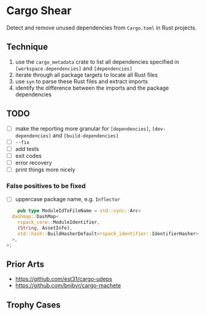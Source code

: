 # Cargo Shear

Detect and remove unused dependencies from `Cargo.toml` in Rust projects.

## Technique

1. use the `cargo_metadata` crate to list all dependencies specified in `[workspace.dependencies]` and `[dependencies]`
2. iterate through all package targets to locate all Rust files
3. use `syn` to parse these Rust files and extract imports
4. identify the difference between the imports and the package dependencies

## TODO

- [ ] make the reporting more granular for `[dependencies]`, `[dev-dependencies]` and `[build-dependencies]`
- [ ] `--fix`
- [ ] add tests
- [ ] exit codes
- [ ] error recovery
- [ ] print things more nicely

### False positives to be fixed

- [ ] uppercase package name, e.g. `Inflector`

```rust
    pub type ModuleIdToFileName = std::sync::Arc<
  dashmap::DashMap<
    rspack_core::ModuleIdentifier,
    (String, AssetInfo),
    std::hash::BuildHasherDefault<rspack_identifier::IdentifierHasher>,
  >,
>;
```


## Prior Arts

* https://github.com/est31/cargo-udeps
* https://github.com/bnjbvr/cargo-machete

## Trophy Cases
